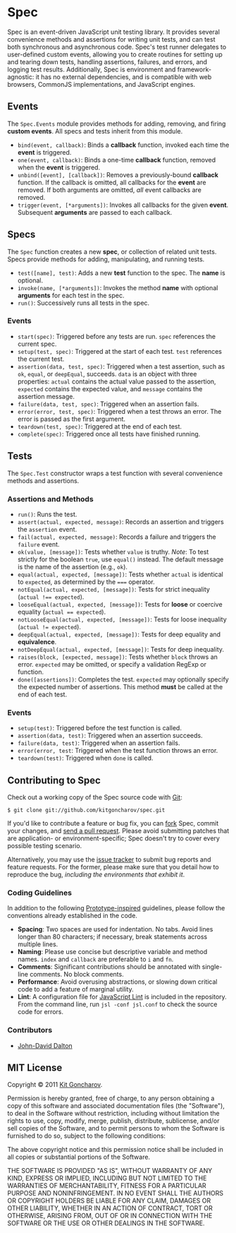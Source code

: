 Spec
====

Spec is an event-driven JavaScript unit testing library. It provides several convenience methods and assertions for writing unit tests, and can test both synchronous and asynchronous code. Spec's test runner delegates to user-defined custom events, allowing you to create routines for setting up and tearing down tests, handling assertions, failures, and errors, and logging test results. Additionally, Spec is environment and framework-agnostic: it has no external dependencies, and is compatible with web browsers, CommonJS implementations, and JavaScript engines.

## Events

The `Spec.Events` module provides methods for adding, removing, and firing **custom events**. All specs and tests inherit from this module.

- `bind(event, callback)`: Binds a **callback** function, invoked each time the **event** is triggered.
- `one(event, callback)`: Binds a one-time **callback** function, removed when the **event** is triggered.
- `unbind([event], [callback])`: Removes a previously-bound **callback** function. If the callback is omitted, all callbacks for the **event** are removed. If both arguments are omitted, *all* event callbacks are removed.
- `trigger(event, [*arguments])`: Invokes all callbacks for the given **event**. Subsequent **arguments** are passed to each callback.

## Specs

The `Spec` function creates a new **spec**, or collection of related unit tests. Specs provide methods for adding, manipulating, and running tests.

- `test([name], test)`: Adds a new **test** function to the spec. The **name** is optional.
- `invoke(name, [*arguments])`: Invokes the method **name** with optional **arguments** for each test in the spec.
- `run()`: Successively runs all tests in the spec.

### Events

- `start(spec)`: Triggered before any tests are run. `spec` references the current spec.
- `setup(test, spec)`: Triggered at the start of each test. `test` references the current test.
- `assertion(data, test, spec)`: Triggered when a test assertion, such as `ok`, `equal`, or `deepEqual`, succeeds. `data` is an object with three properties: `actual` contains the actual value passed to the assertion, `expected` contains the expected value, and `message` contains the assertion message.
- `failure(data, test, spec)`: Triggered when an assertion fails.
- `error(error, test, spec)`: Triggered when a test throws an error. The error is passed as the first argument.
- `teardown(test, spec)`: Triggered at the end of each test.
- `complete(spec)`: Triggered once all tests have finished running.

## Tests

The `Spec.Test` constructor wraps a test function with several convenience methods and assertions.

### Assertions and Methods

- `run()`: Runs the test.
- `assert(actual, expected, message)`: Records an assertion and triggers the `assertion` event.
- `fail(actual, expected, message)`: Records a failure and triggers the `failure` event.
- `ok(value, [message])`: Tests whether `value` is truthy. *Note*: To test strictly for the boolean `true`, use `equal()` instead. The default message is the name of the assertion (e.g., `ok`).
- `equal(actual, expected, [message])`: Tests whether `actual` is identical to `expected`, as determined by the `===` operator.
- `notEqual(actual, expected, [message])`: Tests for strict inequality (`actual !== expected`).
- `looseEqual(actual, expected, [message])`: Tests for **loose** or coercive equality (`actual == expected`).
- `notLooseEqual(actual, expected, [message])`: Tests for loose inequality (`actual != expected`).
- `deepEqual(actual, expected, [message])`: Tests for deep equality and **equivalence**.
- `notDeepEqual(actual, expected, [message])`: Tests for deep inequality.
- `raises(block, [expected, message])`: Tests whether `block` throws an error. `expected` may be omitted, or specify a validation RegExp or function.
- `done([assertions])`: Completes the test. `expected` may optionally specify the expected number of assertions. This method **must** be called at the end of each test.

### Events

- `setup(test)`: Triggered before the test function is called.
- `assertion(data, test)`: Triggered when an assertion succeeds.
- `failure(data, test)`: Triggered when an assertion fails.
- `error(error, test`: Triggered when the test function throws an error.
- `teardown(test)`: Triggered when `done` is called.

## Contributing to Spec

Check out a working copy of the Spec source code with [Git](http://git-scm.com):

    $ git clone git://github.com/kitgoncharov/spec.git

If you'd like to contribute a feature or bug fix, you can [fork](http://help.github.com/forking) Spec, commit your changes, and [send a pull request](http://help.github.com/pull-requests). Please avoid submitting patches that are application- or environment-specific; Spec doesn't try to cover every possible testing scenario.

Alternatively, you may use the [issue tracker](http://github.com/kitgoncharov/spec/issues) to submit bug reports and feature requests. For the former, please make sure that you detail how to reproduce the bug, *including the environments that exhibit it*.

### Coding Guidelines

In addition to the following [Prototype-inspired](http://prototypejs.org/contribute) guidelines, please follow the conventions already established in the code.

- **Spacing**: Two spaces are used for indentation. No tabs. Avoid lines longer than 80 characters; if necessary, break statements across multiple lines.
- **Naming**: Please use concise but descriptive variable and method names. `index` and `callback` are preferable to `i` and `fn`.
- **Comments**: Significant contributions should be annotated with single-line comments. No block comments.
- **Performance**: Avoid overusing abstractions, or slowing down critical code to add a feature of marginal utility.
- **Lint**: A configuration file for [JavaScript Lint](http://javascriptlint.com) is included in the repository. From the command line, run `jsl -conf jsl.conf` to check the source code for errors.

### Contributors

* [John-David Dalton](http://allyoucanleet.com)

## MIT License

Copyright &copy; 2011 [Kit Goncharov](http://kitgoncharov.github.com).

Permission is hereby granted, free of charge, to any person obtaining a copy of this software and associated documentation files (the "Software"), to deal in the Software without restriction, including without limitation the rights to use, copy, modify, merge, publish, distribute, sublicense, and/or sell copies of the Software, and to permit persons to whom the Software is furnished to do so, subject to the following conditions:

The above copyright notice and this permission notice shall be included in all copies or substantial portions of the Software.

THE SOFTWARE IS PROVIDED "AS IS", WITHOUT WARRANTY OF ANY KIND, EXPRESS OR IMPLIED, INCLUDING BUT NOT LIMITED TO THE WARRANTIES OF MERCHANTABILITY, FITNESS FOR A PARTICULAR PURPOSE AND NONINFRINGEMENT. IN NO EVENT SHALL THE AUTHORS OR COPYRIGHT HOLDERS BE LIABLE FOR ANY CLAIM, DAMAGES OR OTHER LIABILITY, WHETHER IN AN ACTION OF CONTRACT, TORT OR OTHERWISE, ARISING FROM, OUT OF OR IN CONNECTION WITH THE SOFTWARE OR THE USE OR OTHER DEALINGS IN THE SOFTWARE.
